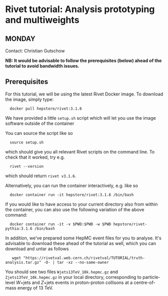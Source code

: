 # Rivet tutorial: Analysis prototyping and multiweights

## MONDAY

Contact: Christian Gutschow

**NB: It would be advisable to follow the prerequisites (below) ahead of the tutorial to avoid bandwidth issues.**


## Prerequisites


For this tutorial, we will be using the latest Rivet Docker image. To download the image, simply type:

```
  docker pull hepstore/rivet:3.1.6
```

We have provided a little `setup.sh` script which will let you use the image software outside of the container

You can source the script like so

```
  source setup.sh
```

which should give you all relevant Rivet scripts on the command line. To check that it worked, try e.g.

```
  rivet --version
```

which should return `rivet v3.1.6`.

Alternatively, you can run the container interactively, e.g. like so

```
  docker container run -it hepstore/rivet:3.1.6 /bin/bash
```

If you would like to have access to your current directory also from within the container, 
you can also use the following variation of the above command:
```
  docker container run -it -v $PWD:$PWD -w $PWD hepstore/rivet-pythia:3.1.6 /bin/bash
```


In addition, we've prepared some HepMC event files for you to analyse.
It's advisable to download these ahead of the tutorial as well, which you can
download and untar as follows

```
   wget "https://rivetval.web.cern.ch/rivetval/TUTORIAL/truth-analysis.tar.gz" -O- | tar -xz --no-same-owner
```

You should see two files `Wjets13TeV_10k.hepmc.gz` and `Zjets13TeV_10k.hepmc.gz` 
in your local directory, corresponding to particle-level $`W`$+jets and $`Z`$+jets events in 
proton-proton collisons at a centre-of-mass energy of 13 TeV.


